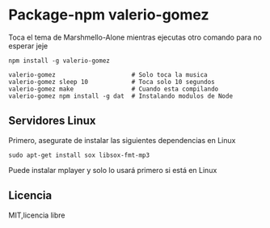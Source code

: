 # Package-npm valerio-gomez

Toca el tema de Marshmello-Alone mientras ejecutas otro comando para no esperar jeje

```
npm install -g valerio-gomez

valerio-gomez                     # Solo toca la musica
valerio-gomez sleep 10            # Toca solo 10 segundos
valerio-gomez make                # Cuando esta compilando
valerio-gomez npm install -g dat  # Instalando modulos de Node
```

## Servidores Linux

Primero, asegurate de instalar las siguientes dependencias en Linux

```
sudo apt-get install sox libsox-fmt-mp3
```
Puede instalar mplayer y solo lo usará primero si está en Linux

## Licencia

MIT,licencia libre


